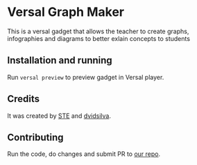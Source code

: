 # Versal Graph Maker

This is a versal gadget that allows the teacher to create graphs, infographies and diagrams
to better exlain concepts to students


## Installation and running

Run `versal preview` to preview gadget in Versal player.

## Credits

It was created by [STE](https://github.com/stecd) and [dvidsilva](https://github.com/dvidsilva).

## Contributing

Run the code, do changes and submit PR to [our repo](https://github.com/dvidsilva/versalgraph).